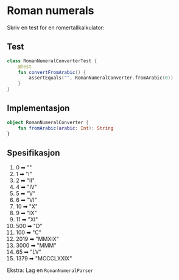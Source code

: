 # Roman numerals

Skriv en test for en romertallkalkulator:

## Test

```Kotlin
class RomanNumeralConverterTest {
    @Test
    fun convertFromArabic() {
        assertEquals("", RomanNumeralConverter.fromArabic(0))
    }
}
```

## Implementasjon

```Kotlin
object RomanNumeralConverter {
    fun fromArabic(arabic: Int): String
}
```

## Spesifikasjon

1. 0 ➡︎ ""
2. 1 ➡︎ "I"
3. 2 ➡︎ "II"
4. 4 ➡︎ "IV"
5. 5 ➡︎ "V"
6. 6 ➡︎ "VI"
7. 10 ➡︎ "X"
8. 9 ➡︎ "IX"
9. 11 ➡︎ "XI"
10. 500 ➡︎ "D"
11. 100 ➡︎ "C"
12. 2019 ➡︎ "MMXIX"
13. 3000 ➡︎ "MMM"
14. 65 ➡︎ "LV"
15. 1379 ➡︎ "MCCCLXXIX"

Ekstra: Lag en `RomanNumeralParser`